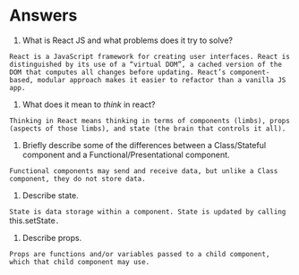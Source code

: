 # Answers

1.  What is React JS and what problems does it try to solve?

`React is a JavaScript framework for creating user interfaces. React is distinguished by its use of a “virtual DOM”, a cached version of the DOM that computes all changes before updating. React’s component-based, modular approach makes it easier to refactor than a vanilla JS app.`

1.  What does it mean to _think_ in react?

`Thinking in React means thinking in terms of components (limbs), props (aspects of those limbs), and state (the brain that controls it all).`

1.  Briefly describe some of the differences between a Class/Stateful component and a Functional/Presentational component.

`Functional components may send and receive data, but unlike a Class component, they do not store data.`

1.  Describe state.

`State is data storage within a component. State is updated by calling `this.setState`.`

1.  Describe props.

`Props are functions and/or variables passed to a child component, which that child component may use.`

